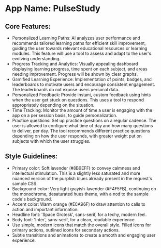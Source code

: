 # **App Name**: PulseStudy

## Core Features:

- Personalized Learning Paths: AI analyzes user performance and recommends tailored learning paths for efficient skill improvement, guiding the user towards relevant educational resources or learning modules. This feature will use a tool to assess and adapt to the user's evolving understanding.
- Progress Tracking and Analytics: Visually appealing dashboard displaying learning progress, time spent on each subject, and areas needing improvement. Progress will be shown by clear graphs.
- Gamified Learning Experience: Implementation of points, badges, and leaderboards to motivate users and encourage consistent engagement. The leaderboards do not expose users personal data.
- Personalized Feedback: Provide instant, custom feedback using hints when the user get stuck on questions. This uses a tool to respond appropriately depending on the situation.
- Time Tracking: Monitor the amount of time a user is engaging with the app on a per session basis, to guide personalization.
- Practice questions: Set up practice questions on a regular cadence. The user is allowed to configure what time of day and how many questions to deliver, per day. The tool recommends different practice questions depending on how the user responds, with greater weight put on subjects with which the user struggles.

## Style Guidelines:

- Primary color: Soft lavender (#8B9EFF) to convey calmness and intellectual stimulation. This is a slightly less saturated and more nuanced version of the purplish blues already present in the request's sample CSS.
- Background color: Very light grayish-lavender (#F4F5FB), continuing on the monochrome, desaturated hues theme, with a nod to the sample code's background.
- Accent color: Warm orange (#E0A96F) to draw attention to calls to action and important information.
- Headline font: 'Space Grotesk', sans-serif, for a techy, modern feel.
- Body font: 'Inter', sans-serif, for a clean, readable experience.
- Use simple, modern icons that match the overall style. Filled icons for primary actions, outlined icons for secondary actions.
- Subtle transitions and animations to create a smooth and engaging user experience.